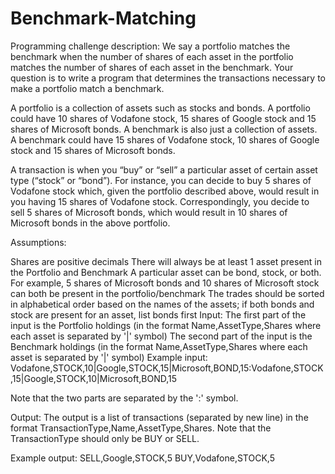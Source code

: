 # Benchmark-Matching

Programming challenge description:
We say a portfolio matches the benchmark when the number of shares of each asset in the portfolio matches the number of shares of each asset in the benchmark. Your question is to write a program that determines the transactions necessary to make a portfolio match a benchmark.

A portfolio is a collection of assets such as stocks and bonds. A portfolio could have 10 shares of Vodafone stock, 15 shares of Google stock and 15 shares of Microsoft bonds. A benchmark is also just a collection of assets. A benchmark could have 15 shares of Vodafone stock, 10 shares of Google stock and 15 shares of Microsoft bonds.

A transaction is when you “buy” or “sell” a particular asset of certain asset type (“stock” or “bond”). For instance, you can decide to buy 5 shares of Vodafone stock which, given the portfolio described above, would result in you having 15 shares of Vodafone stock. Correspondingly, you decide to sell 5 shares of Microsoft bonds, which would result in 10 shares of Microsoft bonds in the above portfolio.

Assumptions:

Shares are positive decimals
There will always be at least 1 asset present in the Portfolio and Benchmark
A particular asset can be bond, stock, or both. For example, 5 shares of Microsoft bonds and 10 shares of Microsoft stock can both be present in the portfolio/benchmark
The trades should be sorted in alphabetical order based on the names of the assets; if both bonds and stock are present for an asset, list bonds first
Input:
The first part of the input is the Portfolio holdings (in the format Name,AssetType,Shares where each asset is separated by '|' symbol)
The second part of the input is the Benchmark holdings (in the format Name,AssetType,Shares where each asset is separated by '|' symbol)
Example input: Vodafone,STOCK,10|Google,STOCK,15|Microsoft,BOND,15:Vodafone,STOCK,15|Google,STOCK,10|Microsoft,BOND,15

Note that the two parts are separated by the ':' symbol.

Output:
The output is a list of transactions (separated by new line) in the format TransactionType,Name,AssetType,Shares. Note that the TransactionType should only be BUY or SELL.

Example output: SELL,Google,STOCK,5 BUY,Vodafone,STOCK,5
